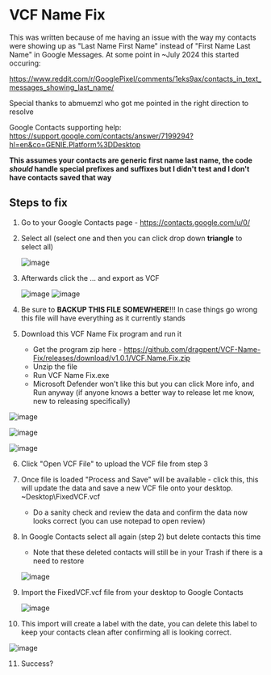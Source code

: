# VCF Name Fix

This was written because of me having an issue with the way my contacts were showing up as "Last Name First Name" instead of "First Name Last Name" in Google Messages. At some point in ~July 2024 this started occuring:

https://www.reddit.com/r/GooglePixel/comments/1eks9ax/contacts_in_text_messages_showing_last_name/

Special thanks to abmuemzl who got me pointed in the right direction to resolve

Google Contacts supporting help: https://support.google.com/contacts/answer/7199294?hl=en&co=GENIE.Platform%3DDesktop

**This assumes your contacts are generic first name last name, the code *should* handle special prefixes and suffixes but I didn't test and I don't have contacts saved that way**

## Steps to fix

1. Go to your Google Contacts page - https://contacts.google.com/u/0/
2. Select all (select one and then you can click drop down **triangle** to select all)
   
   ![image](https://github.com/user-attachments/assets/9f6d629d-1725-497d-9626-549befa17515)
3. Afterwards click the ... and export as VCF
   
   ![image](https://github.com/user-attachments/assets/cb91c93d-973f-403f-9eaa-a6e0033ba3da)
   ![image](https://github.com/user-attachments/assets/8f974761-e57e-4740-b8a7-1434f704e492)
4. Be sure to **BACKUP THIS FILE SOMEWHERE**!!! In case things go wrong this file will have everything as it currently stands
5. Download this VCF Name Fix program and run it
   - Get the program zip here - https://github.com/dragpent/VCF-Name-Fix/releases/download/v1.0.1/VCF.Name.Fix.zip
   - Unzip the file
   - Run VCF Name Fix.exe
   - Microsoft Defender won't like this but you can click More info, and Run anyway (if anyone knows a better way to release let me know, new to releasing specifically)

![image](https://github.com/user-attachments/assets/24bc0487-4e2e-4571-9078-3ee79aaa377f)

![image](https://github.com/user-attachments/assets/7ab7b8a4-c614-4c72-b887-722166358cbf)

![image](https://github.com/user-attachments/assets/078177d1-b8f4-478a-a2d7-adf08277c0b6)

6. Click "Open VCF File" to upload the VCF file from step 3
7. Once file is loaded "Process and Save" will be available - click this, this will update the data and save a new VCF file onto your desktop. ~Desktop\FixedVCF.vcf
   - Do a sanity check and review the data and confirm the data now looks correct (you can use notepad to open review)
8. In Google Contacts select all again (step 2) but delete contacts this time

   - Note that these deleted contacts will still be in your Trash if there is a need to restore
     
   ![image](https://github.com/user-attachments/assets/cf38f2f4-3762-461c-8544-9a7ea7389d58)
9. Import the FixedVCF.vcf file from your desktop to Google Contacts 

   ![image](https://github.com/user-attachments/assets/e614a0af-46ec-4784-a55d-5eedf673b461)

10. This import will create a label with the date, you can delete this label to keep your contacts clean after confirming all is looking correct.

   ![image](https://github.com/user-attachments/assets/8c100820-23ac-4b38-a2f2-dcb88de0b275)
   
11. Success?
